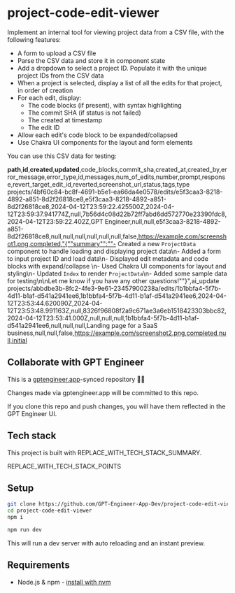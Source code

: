 # project-code-edit-viewer

Implement an internal tool for viewing project data from a CSV file, with the following features:

- A form to upload a CSV file
- Parse the CSV data and store it in component state 
- Add a dropdown to select a project ID. Populate it with the unique project IDs from the CSV data
- When a project is selected, display a list of all the edits for that project, in order of creation
- For each edit, display:
  - The code blocks (if present), with syntax highlighting 
  - The commit SHA (if status is not failed)
  - The created at timestamp 
  - The edit ID
- Allow each edit's code block to be expanded/collapsed
- Use Chakra UI components for the layout and form elements

You can use this CSV data for testing:

__path__,__id__,__created__,__updated__,code_blocks,commit_sha,created_at,created_by,error_message,error_type,id,messages,num_of_edits,number,prompt,response,revert_target_edit_id,reverted,screenshot_url,status,tags,type
projects/4bf60c84-bc8f-4691-b5e1-ea66da4e0578/edits/e5f3caa3-8218-4892-a851-8d2f26818ce8,e5f3caa3-8218-4892-a851-8d2f26818ce8,2024-04-12T23:59:22.425500Z,2024-04-12T23:59:37.941774Z,null,7b56d4c08d22b72ff7abd6dd572770e23390fdc8,2024-04-12T23:59:22.402Z,GPT Engineer,null,null,e5f3caa3-8218-4892-a851-8d2f26818ce8,null,null,null,null,null,null,false,https://example.com/screenshot1.png,completed,"{""summary"":""- Created a new `ProjectData` component to handle loading and displaying project data\n- Added a form to input project ID and load data\n- Displayed edit metadata and code blocks with expand/collapse \n- Used Chakra UI components for layout and styling\n- Updated `Index` to render `ProjectData`\n- Added some sample data for testing\n\nLet me know if you have any other questions!""}",ai_update
projects/abbdbe3b-8fc2-4fe3-9e61-23457900238a/edits/1b1bbfa4-5f7b-4d11-b1af-d541a2941ee6,1b1bbfa4-5f7b-4d11-b1af-d541a2941ee6,2024-04-12T23:53:44.620090Z,2024-04-12T23:53:48.991163Z,null,8326f96808f2a9c671ae3a6eb1518423303bbc82,2024-04-12T23:53:41.000Z,null,null,null,1b1bbfa4-5f7b-4d11-b1af-d541a2941ee6,null,null,null,Landing page for a SaaS business,null,null,false,https://example.com/screenshot2.png,completed,null,initial

## Collaborate with GPT Engineer

This is a [gptengineer.app](https://gptengineer.app)-synced repository 🌟🤖

Changes made via gptengineer.app will be committed to this repo.

If you clone this repo and push changes, you will have them reflected in the GPT Engineer UI.

## Tech stack

This project is built with REPLACE_WITH_TECH_STACK_SUMMARY.

REPLACE_WITH_TECH_STACK_POINTS

## Setup

```sh
git clone https://github.com/GPT-Engineer-App-Dev/project-code-edit-viewer.git
cd project-code-edit-viewer
npm i
```

```sh
npm run dev
```

This will run a dev server with auto reloading and an instant preview.

## Requirements

- Node.js & npm - [install with nvm](https://github.com/nvm-sh/nvm#installing-and-updating)
